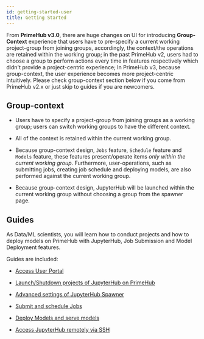 ```yaml
---
id: getting-started-user
title: Getting Started
---
```


From **PrimeHub v3.0**, there are huge changes on UI for introducing **Group-Context** experience that users have to pre-specify a current working project-group from joining groups, accordingly, the context/the operations are retained within the working group; in the past PrimeHub v2, users had to choose a group to perform actions every time in features respectively which didn't provide a project-centric experience; In PrimeHub v3, because group-context, the user experience becomes more project-centric intuitively. Please check group-context section below if you come from PrimeHub v2.x or just skip to guides if you are newcomers.

## Group-context

+ Users have to specify a project-group from joining groups as a working group; users can switch working groups to have the different context.

+ All of the context is retained within the current working group.

+ Because group-context design, `Jobs` feature, `Schedule` feature and `Models` feature, these features present/operate items *only within the current working group*. Furthermore, user-operations, such as submitting jobs, creating job schedule and deploying models, are also performed against the current working group.

+ Because group-context design, JupyterHub will be launched within the current working group without choosing a group from the spawner page.

## Guides

As Data/ML scientists, you will learn how to conduct projects and how to deploy models on PrimeHub with JupyterHub, Job Submission and Model Deployment features.

Guides are included:

+ [Access User Portal](quickstart/login-portal-user.md)

+ [Launch/Shutdown projects of JupyterHub on PrimeHub](quickstart/launch-project)

+ [Advanced settings of JupyterHub Spawner](user-advanced-setting)
  
+ [Submit and schedule Jobs](job-submission-feature)

+ [Deploy Models and serve models](model-deployment-feature)

+ [Access JupyterHub remotely via SSH](guide_manual/ssh-config)